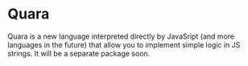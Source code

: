 # Quara

Quara is a new language interpreted directly by JavaSript (and more languages in the future) that
allow you to implement simple logic in JS strings. It will be a separate package soon.